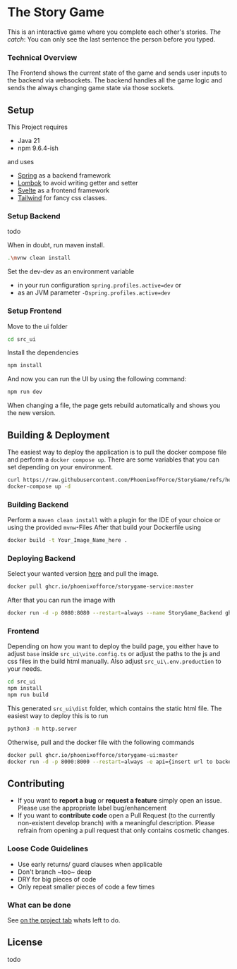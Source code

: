 # The Story Game

This is an interactive game where you complete each other's stories. *The catch*: You can only see the last sentence the person before you typed.

### Technical Overview
The Frontend shows the current state of the game and sends user inputs to the backend via websockets. The backend handles all the game logic and sends the always changing game state via those sockets.

## Setup

This Project requires
- Java 21
- npm 9.6.4-ish

and uses 
- [Spring](https://spring.io) as a backend framework
- [Lombok](https://projectlombok.org) to avoid writing getter and setter
- [Svelte](https://svelte.dev) as a frontend framework
- [Tailwind](https://tailwindcss.com) for fancy css classes.

### Setup Backend
todo

When in doubt, run maven install.
```bash
.\mvnw clean install
```

Set the dev-dev as an environment variable 
- in your run configuration `spring.profiles.active=dev` or
- as an JVM parameter `-Dspring.profiles.active=dev`

### Setup Frontend

Move to the ui folder
```bash
cd src_ui
```

Install the dependencies
```bash
npm install
```

And now you can run the UI by using the following command:

```bash
npm run dev
```

When changing a file, the page gets rebuild automatically and shows you the new version.

## Building & Deployment

The easiest way to deploy the application is to pull the docker compose file and perform a `docker compose up`. There are some variables that you can set depending on your environment.

```bash
curl https://raw.githubusercontent.com/PhoenixofForce/StoryGame/refs/heads/master/docker-compose.yml > docker-compose.yml
docker-compose up -d
```

### Building Backend

Perform a `maven clean install` with a plugin for the IDE of your choice or using the provided `mvnw`-Files 
After that build your Dockerfile using
```bash
docker build -t Your_Image_Name_here .
```

### Deploying Backend

Select your wanted version [here](https://github.com/PhoenixofForce/StoryGame/pkgs/container/storygame) and pull the image.
```bash
docker pull ghcr.io/phoenixofforce/storygame-service:master
```

After that you can run the image with
```bash
docker run -d -p 8080:8080 --restart=always --name StoryGame_Backend ghcr.io/phoenixofforce/storygame-service:master
```

### Frontend

Depending on how you want to deploy the build page, you either have to adjust `base` inside `src_ui\vite.config.ts` or adjust the paths to the js and css files in the build html manually.
Also adjust `src_ui\.env.production` to your needs.

```bash
cd src_ui
npm install
npm run build
```

This generated `src_ui\dist` folder, which contains the static html file.
The easiest way to deploy this is to run
```bash
python3 -m http.server
```

Otherwise, pull and the docker file with the following commands
```bash
docker pull ghcr.io/phoenixofforce/storygame-ui:master
docker run -d -p 8000:8000 --restart=always -e api={insert url to backend websockets endpoint} -e rest="insert url to backend rest endpoint" --name StoryGame_Frontend ghcr.io/phoenixofforce/storygame-ui:master
```


## Contributing

- If you want to **report a bug** or **request a feature** simply open an issue. Please use the appropriate label bug/enhancement
- If you want to **contribute code** open a Pull Request (to the currently non-existent develop branch) with a meaningful description. Please refrain from opening a pull request that only contains cosmetic changes.

### Loose Code Guidelines
- Use early returns/ guard clauses when applicable
- Don't branch ~too~ deep
- DRY for big pieces of code
- Only repeat smaller pieces of code a few times

### What can be done
See [on the project tab](https://github.com/users/PhoenixofForce/projects/2) whats left to do.


## License
todo